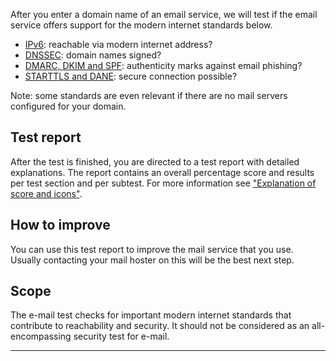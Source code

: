 After you enter a domain name of an email service, we will test if the email service offers support for the modern internet standards below.

* [IPv6](/faqs/ipv6/): reachable via modern internet address?
* [DNSSEC](/faqs/dnssec/): domain names signed?
* [DMARC, DKIM and SPF](/faqs/mailauth/): authenticity marks against email phishing?
* [STARTTLS and DANE](/faqs/starttls): secure connection possible?

Note: some standards are even relevant if there are no mail servers configured for your domain. 

## Test report
After the test is finished, you are directed to a test report with detailed explanations. The report contains an overall percentage score and results per test section and per subtest. For more information see ["Explanation of score and icons"](/faqs/report/). 

## How to improve
You can use this test report to improve the mail service that you use. Usually contacting your mail hoster on this will be the best next step.   

## Scope
The e-mail test checks for important modern internet standards that contribute to reachability and security. It should not be considered as an all-encompassing security test for e-mail.

---
